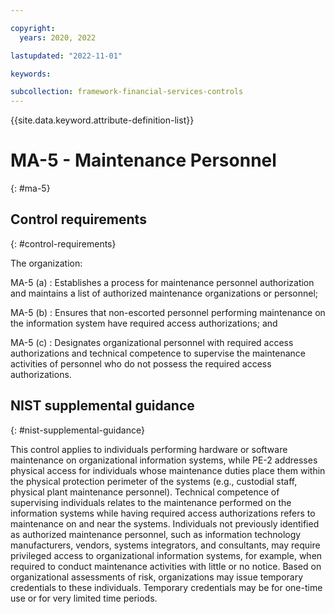 ```yaml
---

copyright:
  years: 2020, 2022

lastupdated: "2022-11-01"

keywords:

subcollection: framework-financial-services-controls
---
```


{{site.data.keyword.attribute-definition-list}}

               
# MA-5 - Maintenance Personnel
{: #ma-5}

## Control requirements
{: #control-requirements}

The organization:

MA-5 (a)
    : Establishes a process for maintenance personnel authorization and maintains a list of authorized maintenance organizations or personnel;

MA-5 (b)
    : Ensures that non-escorted personnel performing maintenance on the information system have required access authorizations; and

MA-5 (c)
    : Designates organizational personnel with required access authorizations and technical competence to supervise the maintenance activities of personnel who do not possess the required access authorizations.

## NIST supplemental guidance
{: #nist-supplemental-guidance}

This control applies to individuals performing hardware or software maintenance on organizational information systems, while PE-2 addresses physical access for individuals whose maintenance duties place them within the physical protection perimeter of the systems (e.g., custodial staff, physical plant maintenance personnel). Technical competence of supervising individuals relates to the maintenance performed on the information systems while having required access authorizations refers to maintenance on and near the systems. Individuals not previously identified as authorized maintenance personnel, such as information technology manufacturers, vendors, systems integrators, and consultants, may require privileged access to organizational information systems, for example, when required to conduct maintenance activities with little or no notice. Based on organizational assessments of risk, organizations may issue temporary credentials to these individuals. Temporary credentials may be for one-time use or for very limited time periods.






